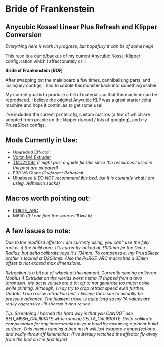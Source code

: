 # Bride of Frankenstein
## Anycubic Kossel Linear Plus Refresh and Klipper Conversion

_Everything here is work in progress, but hopefully it can be of some help!_

This repo is a dump/backup of my current Anycubic Kossel Klipper configuration which I affectionately call:

**Bride of Frankenstein (_BOF_)**

After swapping out the main board a few times, cannibalizing parts, and losing my configs, I had to cobble this monster back into something usable.

My current goal is to produce a bill of materials so that this machine can be reproduced. I believe the original Anycubic KLP was a great starter delta machine and hope it continues to get some use!

I've included the current printer.cfg, custom macros (a few of which are adopted from people on the klipper discord / lots of googling), and my PrusaSlicer configs.

## Mods Currently in Use:

- [Upgraded Effector](https://www.thingiverse.com/thing:4329200)
- [Voron M4 Extruder](https://github.com/VoronDesign/Mobius-Extruder)
- [TMC2209s](https://www.amazon.com/BIGTREETECH-TMC2209-Stepper-Stepstick-Motherboard/dp/B07ZPYKL46/ref=sr_1_3?keywords=tmc2209&qid=1696062611&sr=8-3&th=1) _(I might post a guide for this since the resources I used in the past are outdated)_
- E3D V6 Clone _(Gulfcoast Robotics)_
- [Ultrabase](https://www.aliexpress.us/item/2251832729128038.html?gatewayAdapt=glo2usa4itemAdapt) _(I DO NOT recommend this bed, but it is currently what I am using. Adhesion sucks)_

## Macros worth pointing out:

- [PURGE_ARC](https://github.com/whyme12/Klipper_Macro_Collection)
- M600 _(If I can find the source I'll link it)_

## A few issues to note:

*Due to the modified effector I am currenty using, you can't use the fully radius of the build area. It's currently locked at R100mm for the Delta Radius, but delta calibrate says it's 134mm. To compensate, my PrusaSlicer profile is locked at D200mm. Also the PURGE_ARC macro has a 35mm offset to not exceed max dimensions.*

*Retraction is a bit out of whack at the moment. Currently running an Voron Mobius 4 Extruder on the worlds worst nema 17 (ripped from a tevo tarantula). My accel values are a bit off to not generate too much noise while printing. Although, I may try to drop retract speed even further. Update: I ran a slow retraction test. I believe the issue to actually be pressure advance. The filament travel is quite long so my PA values are really aggressive. I'll shorten it and retune.* 

*Tip: Something I learned the hard way is that you CANNOT use BED_MESH_CALIBRATE while running DELTA_CALIBRATE. Delta calibrate compensates for any innacuracies in your build by assuming a planar build surface. This means running a bed mesh will just exagerate imperfections and wildly throw off kinematics. (I've literally watched the effector fly away from the bed on the first layer)*
